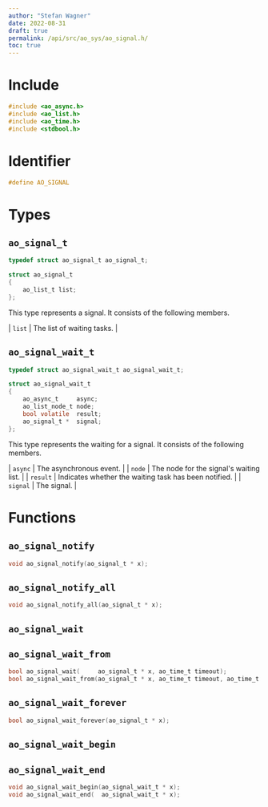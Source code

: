 ```yaml
---
author: "Stefan Wagner"
date: 2022-08-31
draft: true
permalink: /api/src/ao_sys/ao_signal.h/
toc: true
---
```


# Include

```c
#include <ao_async.h>
#include <ao_list.h>
#include <ao_time.h>
#include <stdbool.h>
```

# Identifier

```c
#define AO_SIGNAL
```

# Types

## `ao_signal_t`

```c
typedef struct ao_signal_t ao_signal_t;
```

```c
struct ao_signal_t
{
    ao_list_t list;
};
```

This type represents a signal. It consists of the following members.

| `list` | The list of waiting tasks. |

## `ao_signal_wait_t`

```c
typedef struct ao_signal_wait_t ao_signal_wait_t;
```

```c
struct ao_signal_wait_t
{
    ao_async_t     async;
    ao_list_node_t node;
    bool volatile  result;
    ao_signal_t *  signal;
};
```

This type represents the waiting for a signal. It consists of the following members.

| `async` | The asynchronous event. |
| `node` | The node for the signal's waiting list. |
| `result` | Indicates whether the waiting task has been notified. |
| `signal` | The signal. |

# Functions

## `ao_signal_notify`

```c
void ao_signal_notify(ao_signal_t * x);
```

## `ao_signal_notify_all`

```c
void ao_signal_notify_all(ao_signal_t * x);
```

## `ao_signal_wait`
## `ao_signal_wait_from`

```c
bool ao_signal_wait(     ao_signal_t * x, ao_time_t timeout);
bool ao_signal_wait_from(ao_signal_t * x, ao_time_t timeout, ao_time_t beginning);
```

## `ao_signal_wait_forever`

```c
bool ao_signal_wait_forever(ao_signal_t * x);
```

## `ao_signal_wait_begin`
## `ao_signal_wait_end`

```c
void ao_signal_wait_begin(ao_signal_wait_t * x);
void ao_signal_wait_end(  ao_signal_wait_t * x);
```
